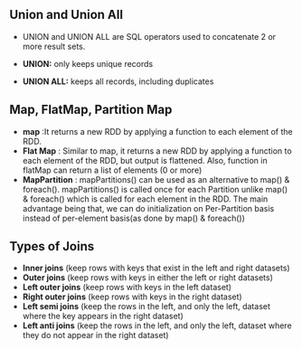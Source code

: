 ## Union and Union All

* UNION and UNION ALL are SQL operators used to concatenate 2 or more result sets.

* **UNION:** only keeps unique records
* **UNION ALL:** keeps all records, including duplicates

## Map, FlatMap, Partition Map

* **map** :It returns a new RDD by applying a function to each element of the RDD. 
* **Flat Map** : Similar to map, it returns a new RDD by applying  a function to each element of the RDD, but output is flattened.
Also, function in flatMap can return a list of elements (0 or more)
* **MapPartition** : mapPartitions() can be used as an alternative to map() & foreach().
mapPartitions() is called once for each Partition unlike map() & foreach() which is called for each element in the RDD. 
The main advantage being that, we can do initialization on Per-Partition basis instead of per-element basis(as done by map() & foreach())

## Types of Joins 

* **Inner joins** (keep rows with keys that exist in the left and right datasets)
* **Outer joins** (keep rows with keys in either the left or right datasets)
* **Left outer joins** (keep rows with keys in the left dataset)
* **Right outer joins** (keep rows with keys in the right dataset)
* **Left semi joins** (keep the rows in the left, and only the left, dataset where the key
appears in the right dataset)
* **Left anti joins** (keep the rows in the left, and only the left, dataset where they do not
appear in the right dataset)
